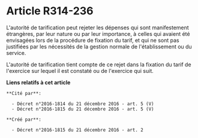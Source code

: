 # Article R314-236

L'autorité de tarification peut rejeter les dépenses qui sont manifestement étrangères, par leur nature ou par leur
importance, à celles qui avaient été envisagées lors de la procédure de fixation du tarif, et qui ne sont pas justifiées par
les nécessités de la gestion normale de l'établissement ou du service. 

L'autorité de tarification tient compte de ce rejet dans la fixation du tarif de l'exercice sur lequel il est constaté ou de
l'exercice qui suit.

**Liens relatifs à cet article**

	**Cité par**:

	  - Décret n°2016-1814 du 21 décembre 2016 - art. 5 (V)
	  - Décret n°2016-1815 du 21 décembre 2016 - art. 5 (V)

	**Créé par**:

	  - Décret n°2016-1815 du 21 décembre 2016 - art. 2
